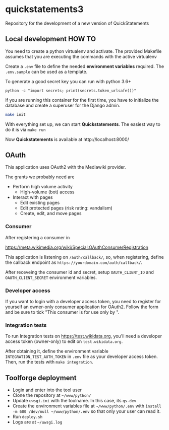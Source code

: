 # quickstatements3

Repository for the development of a new version of QuickStatements

## Local development HOW TO

You need to create a python virtualenv and activate. The provided Makefile assumes that you are executing the commands with the active virtualenv

Create a `.env` file to define the needed **environment variables** required. The `.env.sample` can be used as a template.


To generate a good secret key you can run with python 3.6+

```
python -c "import secrets; print(secrets.token_urlsafe())"
```

If you are running this container for the first time, you have to initialize the database and create a superuser for the Django admin.

```bash
make init
```

With everything set up, we can start **Quickstatements**. The easiest way to do it is via `make run`


Now **Quickstatements** is available at http://localhost:8000/

## OAuth

This application uses OAuth2 with the Mediawiki provider.

The grants we probably need are

* Perform high volume activity
  * High-volume (bot) access
* Interact with pages
  * Edit existing pages
  * Edit protected pages (risk rating: vandalism)
  * Create, edit, and move pages

### Consumer

After registering a consumer in

<https://meta.wikimedia.org/wiki/Special:OAuthConsumerRegistration>

This application is listening on `/auth/callback/`, so, when registering, define the callback endpoint as `https://yourdomain.com/auth/callback/`.

After receveing the consumer id and secret, setup `OAUTH_CLIENT_ID` and `OAUTH_CLIENT_SECRET` environment variables.

### Developer access

If you want to login with a developer access token, you need to register for yourself an owner-only consumer application for OAuth2. Follow the form and be sure to tick "This consumer is for use only by <YOUR USERNAME>".

### Integration tests

To run Integration tests on https://test.wikidata.org, you'll need a developer access token (owner-only) to edit on `test.wikidata.org`.

After obtaining it, define the environment variable `INTEGRATION_TEST_AUTH_TOKEN` in `.env` file as your developer access token. Then, run the tests with `make integration`.

## Toolforge deployment

* Login and enter into the tool user
* Clone the repository at `~/www/python/`
* Update `uwsgi.ini` with the toolname. In this case, its `qs-dev`
* Create the environment variables file at `~/www/python/.env` with `install -m 600 /dev/null ~/www/python/.env` so that only your user can read it.
* Run `deploy.sh`
* Logs are at `~/uwsgi.log`
